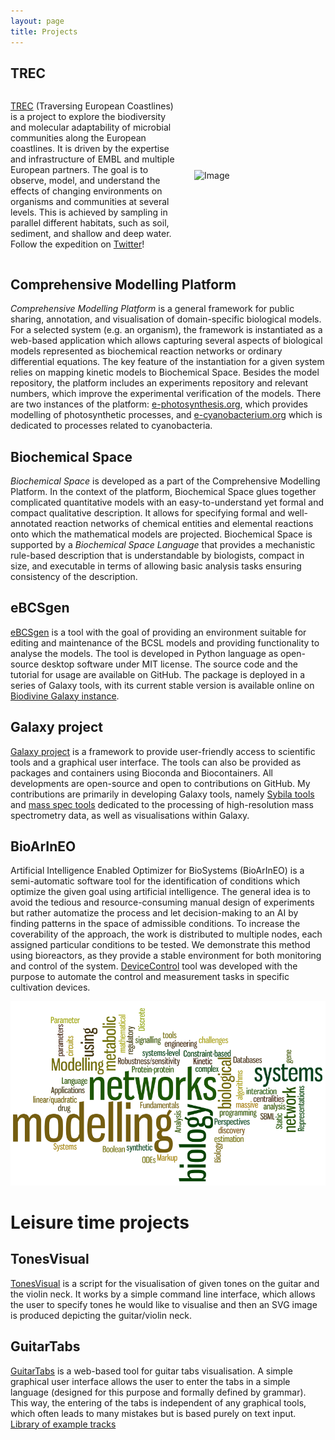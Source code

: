 ```yaml
---
layout: page
title: Projects
---
```


TREC
----

<div style="display: flex; align-items: center;">
    <p style="margin-right: 20px;"><a href="https://www.embl.org/about/info/trec/">TREC</a> (Traversing European Coastlines) is a project to explore the biodiversity and molecular adaptability of microbial communities along the European coastlines. It is driven by the expertise and infrastructure of EMBL and multiple European partners. The goal is to observe, model, and understand the effects of changing environments on organisms and communities at several levels. This is achieved by sampling in parallel different habitats, such as soil, sediment, and shallow and deep water. Follow the expedition on <a href="https://twitter.com/EMBLtrec">Twitter</a>!</p>
    <img src="https://www.embl.org/about/info/trec/wp-content/uploads/2023/03/20230329_TREC-map-for-web_v2.jpg" alt="Image" style="width: 30%; min-width: 200px; margin-right: 10px;">
</div>

Comprehensive Modelling Platform
--------------------------------

_Comprehensive Modelling Platform_ is a general framework for public sharing, annotation, and visualisation of domain-specific biological models. For a selected system (e.g. an organism), the framework is instantiated as a web-based application which allows capturing several aspects of biological models represented as biochemical reaction networks or ordinary differential equations. The key feature of the instantiation for a given system relies on mapping kinetic models to Biochemical Space. Besides the model repository, the platform includes an experiments repository and relevant numbers, which improve the experimental verification of the models. There are two instances of the platform: [e-photosynthesis.org](http://www.e-photosynthesis.org/), which provides modelling of photosynthetic processes, and [e-cyanobacterium.org](https://www.e-cyanobacterium.org/) which is dedicated to processes related to cyanobacteria.

Biochemical Space
-----------------

_Biochemical Space_ is developed as a part of the Comprehensive Modelling Platform. In the context of the platform, Biochemical Space glues together complicated quantitative models with an easy-to-understand yet formal and compact qualitative description. It allows for specifying formal and well-annotated reaction networks of chemical entities and elemental reactions onto which the mathematical models are projected. Biochemical Space is supported by a _Biochemical Space Language_ that provides a mechanistic rule-based description that is understandable by biologists, compact in size, and executable in terms of allowing basic analysis tasks ensuring consistency of the description.

eBCSgen
-------

[eBCSgen](https://github.com/sybila/eBCSgen) is a tool with the goal of providing an environment suitable for editing and maintenance of the BCSL models and providing functionality to analyse the models. The tool is developed in Python language as open-source desktop software under MIT license. The source code and the tutorial for usage are available on GitHub. The package is deployed in a series of Galaxy tools, with its current stable version is available online on [Biodivine Galaxy instance](https://biodivine-vm.fi.muni.cz/galaxy).

Galaxy project
--------------

[Galaxy project](https://galaxyproject.org/) is a framework to provide user-friendly access to scientific tools and a graphical user interface. The tools can also be provided as packages and containers using Bioconda and Biocontainers. All developments are open-source and open to contributions on GitHub. My contributions are primarily in developing Galaxy tools, namely [Sybila tools](https://github.com/sybila/galaxytools) and [mass spec tools](https://github.com/RECETOX/galaxytools) dedicated to the processing of high-resolution mass spectrometry data, as well as visualisations within Galaxy.

BioArInEO
---------

Artificial Intelligence Enabled Optimizer for BioSystems (BioArInEO) is a semi-automatic software tool for the identification of conditions which optimize the given goal using artificial intelligence. The general idea is to avoid the tedious and resource-consuming manual design of experiments but rather automatize the process and let decision-making to an AI by finding patterns in the space of admissible conditions. To increase the coverability of the approach, the work is distributed to multiple nodes, each assigned particular conditions to be tested. We demonstrate this method using bioreactors, as they provide a stable environment for both monitoring and control of the system. [DeviceControl](https://github.com/SmartBioTech/DeviceControl) tool was developed with the purpose to automate the control and measurement tasks in specific cultivation devices.

![Systems biology](/images/systems-biology.png)

Leisure time projects
=====================

TonesVisual
-----------

[TonesVisual](https://github.com/xtrojak/TonesVisual) is a script for the visualisation of given tones on the guitar and the violin neck. It works by a simple command line interface, which allows the user to specify tones he would like to visualise and then an SVG image is produced depicting the guitar/violin neck.

GuitarTabs
----------

[GuitarTabs](/https://github.com/xtrojak/GuitarTabs) is a web-based tool for guitar tabs visualisation. A simple graphical user interface allows the user to enter the tabs in a simple language (designed for this purpose and formally defined by grammar). This way, the entering of the tabs is independent of any graphical tools, which often leads to many mistakes but is based purely on text input. <a href="/tracks">Library of example tracks</a>